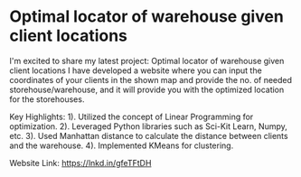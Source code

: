 # Optimal locator of warehouse given client locations

I'm excited to share my latest project: Optimal locator of warehouse given client locations
I have developed a website where you can input the coordinates of your clients in the shown map and provide the no. of needed storehouse/warehouse, and it will provide you with the optimized location for the storehouses.

Key Highlights:
1). Utilized the concept of Linear Programming for optimization.
2). Leveraged Python libraries such as Sci-Kit Learn, Numpy, etc.
3). Used Manhattan distance to calculate the distance between clients and the warehouse.
4). Implemented KMeans for clustering.

Website Link: https://lnkd.in/gfeTFtDH
